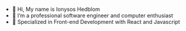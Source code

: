 - 👋 Hi, My name is Ionysos Hedblom
- 👀 I’m a professional software engineer and computer enthusiast
- 🌱 Specialized in Front-end Development with React and Javascript
